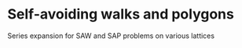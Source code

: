 # Self-avoiding walks and polygons
Series expansion for SAW and SAP problems on various lattices
	 
